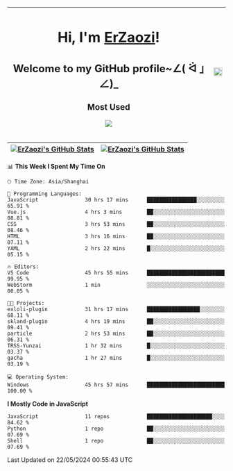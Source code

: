 |<h1>Hi, I'm <a href="https://github.com/erzaozi">ErZaozi</a>! </h1><h2>Welcome to my GitHub profile~∠( ᐛ 」∠)_</h2><p><h3>Most Used</h3><img src="https://skillicons.dev/icons?i=github,vscode,visualstudio,ubuntu,postman,pycharm,webstorm,git,docker"></p>|<img decoding="async" align=center src="https://cdn.jsdelivr.net/gh/erzaozi/erzaozi/image.gif" width="100%">|
| ----- | ----- |

| <a href="https://github.com/erzaozi"><img align="center" src="https://github-readme-stats.vercel.app/api/top-langs/?username=erzaozi&title_color=44cef6&text_color=4b5cc4&icon_color=2bbc8a&bg_color=white&langs_count=4&hide_border=true" alt="ErZaozi's GitHub Stats" /></a> | <a href="https://github.com/erzaozi"><img align="center" src="https://github-readme-stats.vercel.app/api?username=erzaozi&show_icons=true&line_height=27&count_private=true&title_color=44cef6&text_color=4b5cc4&icon_color=2bbc8a&bg_color=white&hide_border=true" alt="ErZaozi's GitHub Stats" /></a> |
| ----- | ----- |
<!--START_SECTION:waka-->
📊 **This Week I Spent My Time On** 

```text
🕑︎ Time Zone: Asia/Shanghai

💬 Programming Languages: 
JavaScript               30 hrs 17 mins      ████████████████░░░░░░░░░   65.91 % 
Vue.js                   4 hrs 3 mins        ██░░░░░░░░░░░░░░░░░░░░░░░   08.81 % 
CSS                      3 hrs 53 mins       ██░░░░░░░░░░░░░░░░░░░░░░░   08.46 % 
HTML                     3 hrs 16 mins       ██░░░░░░░░░░░░░░░░░░░░░░░   07.11 % 
YAML                     2 hrs 22 mins       █░░░░░░░░░░░░░░░░░░░░░░░░   05.15 % 

🔥 Editors: 
VS Code                  45 hrs 55 mins      █████████████████████████   99.95 % 
WebStorm                 1 min               ░░░░░░░░░░░░░░░░░░░░░░░░░   00.05 % 

🐱‍💻 Projects: 
exloli-plugin            31 hrs 17 mins      █████████████████░░░░░░░░   68.11 % 
skland-plugin            4 hrs 19 mins       ██░░░░░░░░░░░░░░░░░░░░░░░   09.41 % 
particle                 2 hrs 53 mins       ██░░░░░░░░░░░░░░░░░░░░░░░   06.31 % 
TRSS-Yunzai              1 hr 32 mins        █░░░░░░░░░░░░░░░░░░░░░░░░   03.37 % 
gacha                    1 hr 27 mins        █░░░░░░░░░░░░░░░░░░░░░░░░   03.19 % 

💻 Operating System: 
Windows                  45 hrs 57 mins      █████████████████████████   100.00 % 
```

**I Mostly Code in JavaScript** 

```text
JavaScript               11 repos            █████████████████████░░░░   84.62 % 
Python                   1 repo              ██░░░░░░░░░░░░░░░░░░░░░░░   07.69 % 
Shell                    1 repo              ██░░░░░░░░░░░░░░░░░░░░░░░   07.69 % 
```




 Last Updated on 22/05/2024 00:55:43 UTC
<!--END_SECTION:waka-->
